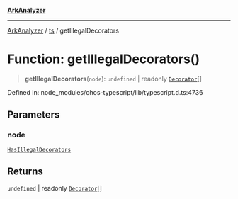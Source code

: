 [**ArkAnalyzer**](../../../../README.md)

***

[ArkAnalyzer](../../../../globals.md) / [ts](../README.md) / getIllegalDecorators

# Function: getIllegalDecorators()

> **getIllegalDecorators**(`node`): `undefined` \| readonly [`Decorator`](../interfaces/Decorator.md)[]

Defined in: node\_modules/ohos-typescript/lib/typescript.d.ts:4736

## Parameters

### node

[`HasIllegalDecorators`](../type-aliases/HasIllegalDecorators.md)

## Returns

`undefined` \| readonly [`Decorator`](../interfaces/Decorator.md)[]
